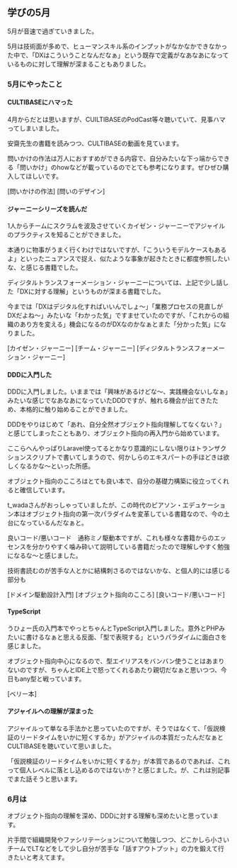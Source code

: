 ## 学びの5月

5月が音速で過ぎていきました。

5月は技術面が多めで、ヒューマンスキル系のインプットがなかなかできなかった中で、「DXはこういうことなんだなぁ」という既存で定義がなあなあになっているものに対して理解が深まることもありました。

### 5月にやったこと

#### CULTIBASEにハマった

4月からだとは思いますが、CUILTIBASEのPodCast等々聴いていて、見事ハマってしまいました。

安齋先生の書籍を読みつつ、CULTIBASEの動画を見ています。

問いかけの作法は万人におすすめができる内容で、自分みたいな下っ端からできる「問いかけ」のhowなどが載っているのでとても参考になります。ぜひぜひ購入してほしいです。

[問いかけの作法]
[問いのデザイン]

#### ジャーニーシリーズを読んだ

1人からチームにスクラムを波及させていくカイゼン・ジャーニーでアジャイルのプラクティスを知ることができました。

本通りに物事がうまく行くわけではないですが、「こういうモデルケースもあるよ」といったニュアンスで捉え、似たような事象が起きたときに都度参照したいな、と感じる書籍でした。

ディジタルトランスフォーメーション・ジャーニーについては、上記で少し話した「DXに対する理解」というものが深まる書籍でした。

今までは「DXはデジタル化すればいいんでしょ〜」「業務プロセスの見直しがDXだよね〜」みたいな「わかった気」ですませていたのですが、「これからの組織のあり方を変える」機会になるのがDXなのかなぁとまた「分かった気」になりました。

[カイゼン・ジャーニー]
[チーム・ジャーニー]
[ディジタルトランスフォーメーション・ジャーニー]

#### DDDに入門した

DDDに入門しました。いままでは「興味があるけどな〜、実践機会ないしなぁ」みたいな感じでなあなあになっていたDDDですが、触れる機会が出てきたため、本格的に触り始めることができました。

DDDをやりはじめて「あれ、自分全然オブジェクト指向理解してなくない？」と感じてしまったこともあり、オブジェクト指向の再入門から始めています。

ここらへんやっぱりLaravel使ってるとかなり意識的にしない限りはトランザクションスクリプトで書いてしまうので、何かしらのエキスパートの手ほどきは欲しくなるかな〜といった所感。

オブジェクト指向のこころはとても良い本で、自分の基礎力構築に役立ってくれると確信しています。

t_wadaさんがおっしゃっていましたが、この時代のピアソン・エデュケーション本はオブジェクト指向の第一次パラダイムを変革している書籍なので、今の土台になっているんだなぁと。

良いコード/悪いコード　通称ミノ駆動本ですが、これも様々な書籍からのエッセンスを分かりやすく噛み砕いて説明している書籍だったので理解しやすく勉強になるな〜と感じました。

技術書読むのが苦手な人とかに結構刺さるのではないかな、と個人的には感じる部分も

[ドメイン駆動設計入門]
[オブジェクト指向のこころ]
[良いコード/悪いコード]

#### TypeScript

うひょー氏の入門本でやっとちゃんとTypeScript入門しました。意外とPHPみたいに書けるなぁと思える反面、「型で表現する」というパラダイムに面白さを感じました。

オブジェクト指向中心になるので、型エイリアスをバンバン使うことはあまりないのですが、ちゃんとIDE上で怒ってくれるあたり親切だなぁと思いつつ、今日もany型と戦っています。

[ベリー本]

#### アジャイルへの理解が深まった

アジャイルって単なる手法かと思っていたのですが、そうではなくて、「仮説検証のリードタイムをいかに短くするか」がアジャイルの本質だったんだなぁとCULTIBASEを聴いていて思いました。

「仮説検証のリードタイムをいかに短くするか」が本質であるのであれば、これって個人レベルに落とし込めるのではないか？と感じました。が、これは別記事でまた話そうと思います。


### 6月は

オブジェクト指向の理解を深め、DDDに対する理解も深めたいと思っています。

片手間で組織開発やファシリテーションについて勉強しつつ、どこかしら小さいチームでLTなどをして少し自分が苦手な「話すアウトプット」の力を鍛えて行きたいと考えてます。